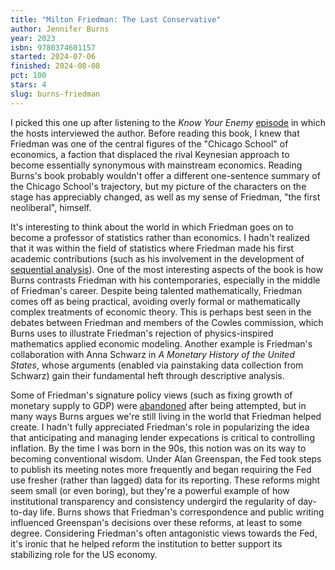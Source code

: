 ```yaml
---
title: "Milton Friedman: The Last Conservative"
author: Jennifer Burns
year: 2023
isbn: 9780374601157
started: 2024-07-06
finished: 2024-08-08
pct: 100
stars: 4
slug: burns-friedman
---
```


I picked this one up after listening to the <em>Know Your Enemy</em> <a href="https://open.spotify.com/episode/5Hy4YEWK1vNQsBHyFnuEz1?si=081f4d92332143b0">episode</a> in which the hosts interviewed the author. Before reading this book, I knew that Friedman was one of the central figures of the "Chicago School" of economics, a faction that displaced the rival Keynesian approach to become essentially synonymous with mainstream economics. Reading Burns's book probably wouldn't offer a different one-sentence summary of the Chicago School's trajectory, but my picture of the characters on the stage has appreciably changed, as well as my sense of Friedman, "the first neoliberal", himself.

It's interesting to think about the world in which Friedman goes on to become a professor of statistics rather than economics. I hadn't realized that it was within the field of statistics where Friedman made his first academic contributions (such as his involvement in the development of <a href="https://en.wikipedia.org/wiki/Sequential_analysis">sequential analysis</a>). One of the most interesting aspects of the book is how Burns contrasts Friedman with his contemporaries, especially in the middle of Friedman's career. Despite being talented mathematically, Friedman comes off as being practical, avoiding overly formal or mathematically complex treatments of economic theory. This is perhaps best seen in the debates between Friedman and members of the Cowles commission, which Burns uses to illustrate Friedman's rejection of physics-inspired mathematics applied economic modeling. Another example is Friedman's collaboration with Anna Schwarz in <em>A Monetary History of the United States</em>, whose arguments (enabled via painstaking data collection from Schwarz) gain their fundamental heft through descriptive analysis.

Some of Friedman's signature policy views (such as fixing growth of monetary supply to GDP) were <a href="https://en.wikipedia.org/wiki/Monetarism#Decline">abandoned</a> after being attempted, but in many ways Burns argues we're still living in the world that Friedman helped create. I hadn't fully appreciated Friedman's role in popularizing the idea that anticipating and managing lender expecations is critical to controlling inflation. By the time I was born in the 90s, this notion was on its way to becoming conventional wisdom. Under Alan Greenspan, the Fed took steps to publish its meeting notes more frequently and began requiring the Fed use fresher (rather than lagged) data for its reporting. These reforms might seem small (or even boring), but they're a powerful example of how institutional transparency and consistency undergird the regularity of day-to-day life. Burns shows that Friedman's correspondence and public writing influenced Greenspan's decisions over these reforms, at least to some degree. Considering Friedman's often antagonistic views towards the Fed, it's ironic that he helped reform the institution to better support its stabilizing role for the US economy.
